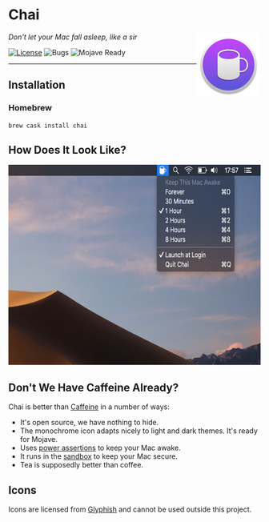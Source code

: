 # Chai

<img align="right" alt="logo" src="Chai/Assets.xcassets/AppIcon.appiconset/128x128@2x.png" width="128" height="128">

_Don't let your Mac fall asleep, like a sir_

[![License](https://img.shields.io/badge/license-GPLv3-blue.svg?style=flat)](https://choosealicense.com/licenses/gpl-3.0/)
![Bugs](https://img.shields.io/badge/bugs-nope-ff69b4.svg)
![Mojave Ready](https://img.shields.io/badge/mojave-ready-yellowgreen.svg)

--------------------------------------------------------------------------------

## Installation

### Homebrew

    brew cask install chai

## How Does It Look Like?

<img src="screenshot.jpg" width="640" height="400">

## Don't We Have Caffeine Already?

Chai is better than [Caffeine](http://lightheadsw.com/caffeine/) in a number of ways:

* It's open source, we have nothing to hide.
* The monochrome icon adapts nicely to light and dark themes. It's ready for Mojave.
* Uses [power assertions][IOPMLib] to keep your Mac awake.
* It runs in the [sandbox][sandbox] to keep your Mac secure.
* Tea is supposedly better than coffee.

## Icons

Icons are licensed from [Glyphish](http://glyphish.com) and cannot be used outside this project.

[IOPMLib]:
https://developer.apple.com/library/mac/documentation/IOKit/Reference/IOPMLib_header_reference/

[sandbox]:
https://developer.apple.com/library/mac/documentation/Security/Conceptual/AppSandboxDesignGuide/AboutAppSandbox/AboutAppSandbox.html
